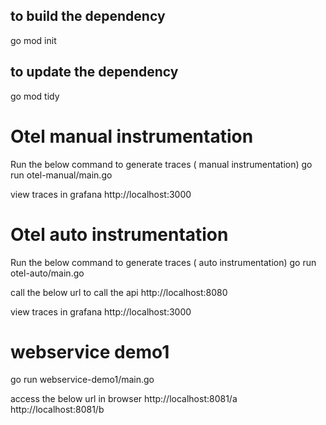 ## to build the dependency 
go mod init

## to update the dependency
go mod tidy

# Otel manual instrumentation
Run the below command to generate traces ( manual instrumentation)
go run otel-manual/main.go

view traces in grafana
http://localhost:3000
 
# Otel auto instrumentation
Run the below command to generate traces ( auto instrumentation)
go run otel-auto/main.go

call the below url to call the api
http://localhost:8080

view traces in grafana
http://localhost:3000

# webservice demo1

go run webservice-demo1/main.go

access the below url in browser
http://localhost:8081/a
http://localhost:8081/b